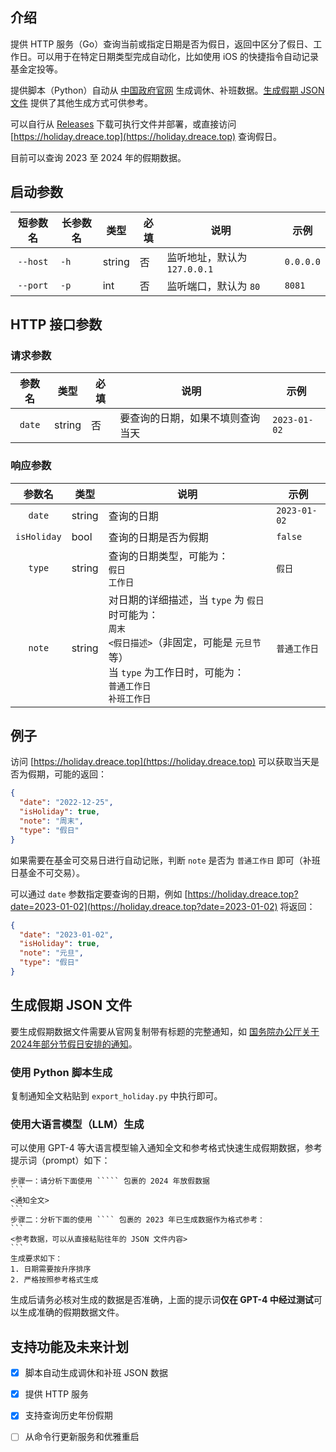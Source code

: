 ## 介绍

提供 HTTP 服务（Go）查询当前或指定日期是否为假日，返回中区分了假日、工作日。可以用于在特定日期类型完成自动化，比如使用 iOS 的快捷指令自动记录基金定投等。

提供脚本（Python）自动从 [中国政府官网](http://www.gov.cn/) 生成调休、补班数据。[生成假期 JSON 文件](#生成假期-json-文件) 提供了其他生成方式可供参考。

可以自行从 [Releases](https://github.com/Dreace/ChinaHolidayAPI/releases) 下载可执行文件并部署，或直接访问 [https://holiday.dreace.top](https://holiday.dreace.top) 查询假日。

目前可以查询 2023 至 2024 年的假期数据。

## 启动参数

|   短参数名   | 长参数名 | 类型     | 必填  | 说明                   | 示例        |
|:--------:|------|--------|-----|----------------------|-----------|
| `--host` | `-h` | string | 否   | 监听地址，默认为 `127.0.0.1` | `0.0.0.0` |
| `--port` | `-p` | int    | 否   | 监听端口，默认为 `80`        | `8081`    |

## HTTP 接口参数

### 请求参数

|  参数名   | 类型     | 必填  | 说明               | 示例           |
|:------:|--------|-----|------------------|--------------|
| `date` | string | 否   | 要查询的日期，如果不填则查询当天 | `2023-01-02` |

### 响应参数

|     参数名     | 类型     | 说明                                                                                                                     | 示例           |
|:-----------:|--------|------------------------------------------------------------------------------------------------------------------------|--------------|
|   `date`    | string | 查询的日期                                                                                                                  | `2023-01-02` |
| `isHoliday` | bool   | 查询的日期是否为假期                                                                                                             | `false`      |
|   `type`    | string | 查询的日期类型，可能为：<br/> `假日` <br/> `工作日`                                                                                     | `假日`         |
|   `note`    | string | 对日期的详细描述，当 `type` 为 `假日` 时可能为：<br/> `周末`<br/>`<假日描述>`（非固定，可能是 `元旦节` 等）<br/>当 `type` 为工作日时，可能为：<br/>`普通工作日`<br/>`补班工作日` | `普通工作日`      |

## 例子

访问 [https://holiday.dreace.top](https://holiday.dreace.top) 可以获取当天是否为假期，可能的返回：

```json
{
  "date": "2022-12-25",
  "isHoliday": true,
  "note": "周末",
  "type": "假日"
}
```

如果需要在基金可交易日进行自动记账，判断 `note` 是否为 `普通工作日` 即可（补班日基金不可交易）。

可以通过 `date` 参数指定要查询的日期，例如 [https://holiday.dreace.top?date=2023-01-02](https://holiday.dreace.top?date=2023-01-02) 将返回：

```json
{
  "date": "2023-01-02",
  "isHoliday": true,
  "note": "元旦",
  "type": "假日"
}
```

## 生成假期 JSON 文件
要生成假期数据文件需要从官网复制带有标题的完整通知，如 [国务院办公厅关于2024年部分节假日安排的通知](https://www.gov.cn/zhengce/content/202310/content_6911527.htm)。

### 使用 Python 脚本生成
复制通知全文粘贴到 `export_holiday.py` 中执行即可。

### 使用大语言模型（LLM）生成
可以使用 GPT-4 等大语言模型输入通知全文和参考格式快速生成假期数据，参考提示词（prompt）如下：
````text
步骤一：请分析下面使用 ````` 包裹的 2024 年放假数据
```
<通知全文>
```
步骤二：分析下面的使用 ```` 包裹的 2023 年已生成数据作为格式参考：
```
<参考数据，可以从直接粘贴往年的 JSON 文件内容>
```
生成要求如下：
1. 日期需要按升序排序
2. 严格按照参考格式生成
````
生成后请务必核对生成的数据是否准确，上面的提示词**仅在 GPT-4 中经过测试**可以生成准确的假期数据文件。

## 支持功能及未来计划

- [x] 脚本自动生成调休和补班 JSON 数据
- [x] 提供 HTTP 服务
- [x] 支持查询历史年份假期
- [ ] 从命令行更新服务和优雅重启

